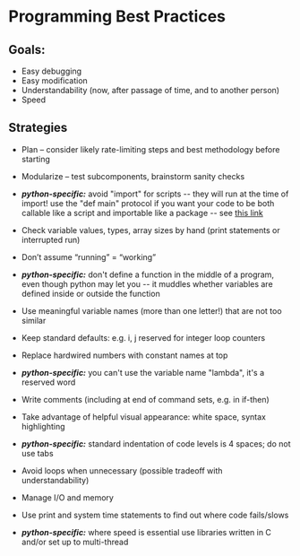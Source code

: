 # Programming Best Practices

## Goals:

* Easy debugging
* Easy modification
* Understandability (now, after passage of time, and to another person)
* Speed

## Strategies
* Plan – consider likely rate-limiting steps and best methodology before starting
* Modularize – test subcomponents, brainstorm sanity checks
* **_python-specific:_** avoid "import" for scripts -- they will run at the time of import!
   use the "def main" protocol if you want your code to be both callable like a
   script and importable like a package -- see [this link](https://en.wikibooks.org/wiki/Python_Programming/Modules)

* Check variable values, types, array sizes by hand (print statements or interrupted run)
* Don’t assume “running” = “working”
* **_python-specific:_** don't define a function in the middle of a program, even though python may let you -- it muddles whether variables are defined inside or outside the function

* Use meaningful variable names (more than one letter!) that are not too similar
* Keep standard defaults: e.g. i, j reserved for integer loop counters
* Replace hardwired numbers with constant names at top
* **_python-specific:_** you can't use the variable name "lambda", it's a reserved word

* Write comments (including at end of command sets, e.g. in if-then)
* Take advantage of helpful visual appearance: white space, syntax highlighting
* **_python-specific:_** standard indentation of code levels is 4 spaces; do not use tabs

* Avoid loops when unnecessary (possible tradeoff with understandability)
* Manage I/O and memory
* Use print and system time statements to find out where code fails/slows
* **_python-specific:_** where speed is essential use libraries written in C and/or set up to multi-thread

